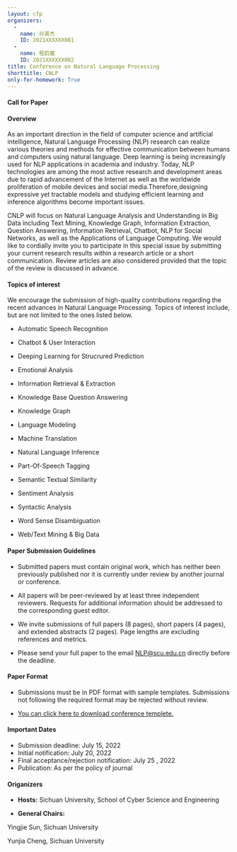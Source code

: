 ```yaml
---
layout: cfp
organizers:
  -
    name: 孙英杰
    ID: 2021XXXXXX081
  -
    name: 程韵嘉
    ID: 2021XXXXXX082
title: Conference on Natural Language Processing
shorttitle: CNLP
only-for-homework: True
---
```





#### Call for Paper

#### Overview

As an important direction in the field of computer science and artificial intelligence, Natural Language Processing (NLP) research can realize various theories and methods for effective communication between humans and computers using natural language. Deep learning is being increasingly used for NLP applications in academia and industry. Today, NLP technologies are among the most active research and development areas due to rapid advancement of the Internet as well as the worldwide proliferation of mobile devices and social media.Therefore,designing expressive yet tractable models and studying efficient learning and inference algorithms become important issues.

CNLP will focus on Natural Language Analysis and Understanding in Big Data including Text Mining, Knowledge Graph, Information Extraction, Question Answering, Information Retrieval, Chatbot, NLP for Social Networks, as well as the Applications of Language Computing. We would like to cordially invite you to participate in this special issue by submitting your current research results within a research article or a short communication. Review articles are also considered provided that the topic of the review is discussed in advance.

#### Topics of interest

We encourage the submission of high-quality contributions regarding the recent advances in Natural Language Processing. Topics of interest include, but are not limited to the ones listed below.

- Automatic Speech Recognition

- Chatbot & User Interaction

- Deeping Learning for Strucrured Prediction

- Emotional Analysis

- Information Retrieval & Extraction

- Knowledge Base Question Answering

- Knowledge Graph

- Language Modeling

- Machine Translation

- Natural Language Inference

- Part-Of-Speech Tagging

- Semantic Textual Similarity

- Sentiment Analysis

- Syntactic Analysis

- Word Sense Disambiguation

- Web/Text Mining & Big Data


#### Paper Submission Guidelines

- Submitted papers must contain original work, which has neither been previously published nor it is currently under review by another journal or conference.

- All papers will be peer-reviewed by at least three independent reviewers. Requests for additional information should be addressed to the corresponding guest editor.

- We invite submissions of full papers (8 pages), short papers (4 pages), and extended abstracts (2 pages). Page lengths are excluding references and metrics.

- Please send your full paper to the email NLP@scu.edu.cn directly before the deadline.


#### Paper Format

- Submissions must be in PDF format with sample templates. Submissions not following the required format may be rejected without review.

- [You can click here to download conference templete.](https://www.latextemplates.com/actions/action_download_template?template=journal-article&type=Preview+Template+PDF)

#### Important Dates

- Submission deadline: July 15, 2022
- Initial notification: July 20, 2022
- Final acceptance/rejection notification: July 25 , 2022
- Publication: As per the policy of journal

#### Origanizers

- **Hosts:**  Sichuan University, School of Cyber Science and Engineering

- **General Chairs:**

Yingjie Sun, Sichuan University

Yunjia Cheng, Sichuan University
